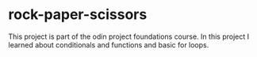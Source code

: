 # rock-paper-scissors
This project is part of the odin project foundations course. In this project I learned about conditionals and functions and basic for loops.
